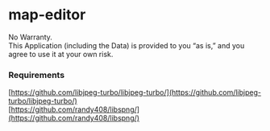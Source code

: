 # map-editor

No Warranty.    
This Application (including the Data) is provided to you “as is,” and you agree to use it at your own risk.

### Requirements

[https://github.com/libjpeg-turbo/libjpeg-turbo/](https://github.com/libjpeg-turbo/libjpeg-turbo/)    
[https://github.com/randy408/libspng/](https://github.com/randy408/libspng/)
